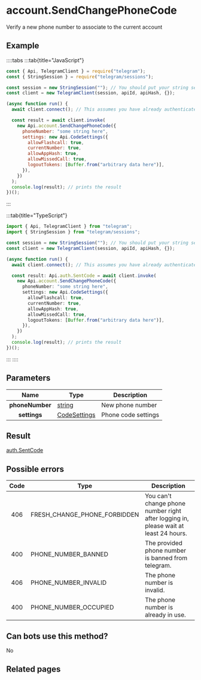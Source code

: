 # account.SendChangePhoneCode

Verify a new phone number to associate to the current account

## Example

::::tabs
:::tab{title="JavaScript"}

```js
const { Api, TelegramClient } = require("telegram");
const { StringSession } = require("telegram/sessions");

const session = new StringSession(""); // You should put your string session here
const client = new TelegramClient(session, apiId, apiHash, {});

(async function run() {
  await client.connect(); // This assumes you have already authenticated with .start()

  const result = await client.invoke(
    new Api.account.SendChangePhoneCode({
      phoneNumber: "some string here",
      settings: new Api.CodeSettings({
        allowFlashcall: true,
        currentNumber: true,
        allowAppHash: true,
        allowMissedCall: true,
        logoutTokens: [Buffer.from("arbitrary data here")],
      }),
    })
  );
  console.log(result); // prints the result
})();
```

:::

:::tab{title="TypeScript"}

```ts
import { Api, TelegramClient } from "telegram";
import { StringSession } from "telegram/sessions";

const session = new StringSession(""); // You should put your string session here
const client = new TelegramClient(session, apiId, apiHash, {});

(async function run() {
  await client.connect(); // This assumes you have already authenticated with .start()

  const result: Api.auth.SentCode = await client.invoke(
    new Api.account.SendChangePhoneCode({
      phoneNumber: "some string here",
      settings: new Api.CodeSettings({
        allowFlashcall: true,
        currentNumber: true,
        allowAppHash: true,
        allowMissedCall: true,
        logoutTokens: [Buffer.from("arbitrary data here")],
      }),
    })
  );
  console.log(result); // prints the result
})();
```

:::
::::

## Parameters

|      Name       | Type                                                        | Description         |
| :-------------: | ----------------------------------------------------------- | ------------------- |
| **phoneNumber** | [string](https://core.telegram.org/type/string)             | New phone number    |
|  **settings**   | [CodeSettings](https://core.telegram.org/type/CodeSettings) | Phone code settings |

## Result

[auth.SentCode](https://core.telegram.org/type/auth.SentCode)

## Possible errors

| Code | Type                         | Description                                                                          |
| :--: | ---------------------------- | ------------------------------------------------------------------------------------ |
| 406  | FRESH_CHANGE_PHONE_FORBIDDEN | You can't change phone number right after logging in, please wait at least 24 hours. |
| 400  | PHONE_NUMBER_BANNED          | The provided phone number is banned from telegram.                                   |
| 406  | PHONE_NUMBER_INVALID         | The phone number is invalid.                                                         |
| 400  | PHONE_NUMBER_OCCUPIED        | The phone number is already in use.                                                  |

## Can bots use this method?

No

## Related pages
